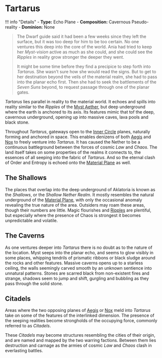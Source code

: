 # Tartarus 

!!! info "Details"
    - **Type:** Echo Plane
    - **Composition:** Cavernous Pseudo-reality
    - **Dominion:** None

> The Dwarf guide said it had been a few weeks since they left the surface, but it was too deep for him to be too certain. No one ventures this deep into the core of the world. Ania had tried to keep her _Myst-vision_ active as much as she could, and she could see the _Ripples_ in reality grow stronger the deeper they went.
> 
> It might be some time before they find a precipice to step forth into _Tartarus_. She wasn't sure how she would read the signs. But to get to her destination beyond the veils of the material realm, she had to pass into the planar echo first. Then she had to seek the battlements of the _Seven Suns_ beyond, to request passage through one of the planar gates.

_Tartarus_ lies parallel in reality to the material world. It echoes and spills into reality similar to the _Ripples_ of the [Myst Aether](../planes/myst.md), but deep underground where the earth is anchored to its axis. Its features mimic that tof the deep, cavernous underground, opening up into massive caves, lava pools and black stone.

Throughout _Tartarus_, gateways open to the [Inner Circle](../planes.md#inner-circle) planes, naturally forming and anchored in space. This enables denizens of both [Aegis](../planes/aegis.md) and [Nox](../planes/nox.md) to freely venture into _Tartarus_. It has caused the Nether to be a continuous battleground between the forces of cosmic _Law_ and _Chaos_. The land itself takes on some properties of the realms it connects to, the essences of all seeping into the fabric of _Tartarus_. And so the eternal clash of Order and Entropy is echoed onto the [Material Plane](../planes/materia.md) as well.

## The Shallows
The places that overlap into the deep underground of Aklatoria is known as the _Shallows_, or the _Shallow Nether Realm_. It mostly resembles the natural underground of the [Material Plane](../planes/materia.md), with only the occasional anomaly revealing the true nature of the area. Outsiders may roam these areas, though their numbers are little. Magic flourishes and [Ripples](../planes/myst.md#ripples) are plentiful, but especially where the presence of Chaos is strongest it becomes unpredictable and volatile.

## The Caverns
As one ventures deeper into _Tartarus_ there is no doubt as to the nature of the location. Myst seeps into the planar echo, and seems to glow visibly in some places, whipping tendrils of prismatic ribbons or black sludge around the rocks and other features. Massive caverns opens up to a starless ceiling, the walls seemingly carved smooth by an unknown sentience into unnatural patterns. Stones are scarred black from non-existent fires and strange, shadows seem to jump and shift, gurgling and bubbling as they pass through the solid stone.

## Citadels
Areas where the two opposing planes of [Aegis](../planes/aegis.md) or [Nox](../planes/nox.md) meld into _Tartarus_ take on some of the features of the interlinked dimension. The presence of the seeping realities become strongholds of the occupying force, commonly referred to as _Citadels_.

These _Citadels_ may become structures resembling the cities of their origin, and are named and mapped by the two warring factions. Between them lies destruction and carnage as the armies of cosmic _Law_ and _Chaos_ clash in everlasting battles.
